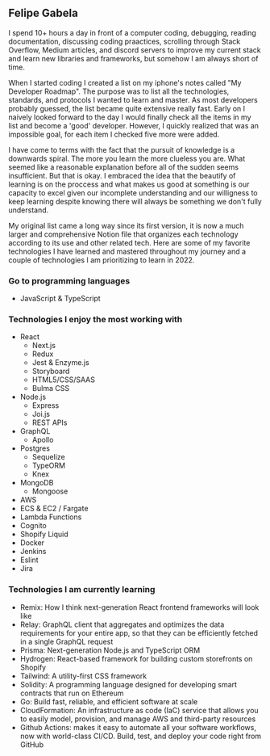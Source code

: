 ## Felipe Gabela

I spend 10+ hours a day in front of a computer coding, debugging, reading documentation, discussing coding praactices, scrolling through Stack Overflow, Medium articles, and discord servers to improve my current stack and learn new libraries and frameworks, but somehow I am always short of time.  

When I started coding I created a list on my iphone's notes called "My Developer Roadmap". The purpose was to list all the technologies, standards, and protocols  I wanted to learn and master. As most developers probably guessed, the list became quite extensive really fast. Early on I naively looked forward to the day I would finally check all the items in my list and become a 'good' developer. However, I quickly realized that was an impossible goal, for each item I checked five more were added.  

I have come to terms with the fact that the pursuit of knowledge is a downwards spiral. The more you learn the more clueless you are. What seemed like a reasonable explanation before all of the sudden seems insufficient. But that is okay. I embraced the idea that the beautify of learning is on the proccess and what makes us good at something is our capacity to excel given our incomplete understanding and our willigness to keep learning despite knowing there will always be something we don't fully understand. 


My original list came a long way since its first version, it is now a much larger and comprehensive Notion file that organizes each technology according to its use and other related tech. Here are some of my favorite technologies I have learned and mastered throughout my journey and a couple of technologies I am prioritizing to learn in 2022. 

### Go to programming languages 
- JavaScript & TypeScript

### Technologies I enjoy the most working with
- React 
  - Next.js
  - Redux
  - Jest & Enzyme.js
  - Storyboard
  - HTML5/CSS/SAAS
  - Bulma CSS
- Node.js 
  - Express
  - Joi.js
  -  REST APIs
- GraphQL
  - Apollo
- Postgres
    - Sequelize
    - TypeORM
    - Knex
- MongoDB
  - Mongoose
- AWS 
 - ECS & EC2 / Fargate
 - Lambda Functions
 - Cognito
- Shopify Liquid
- Docker
- Jenkins
- Eslint
- Jira

### Technologies I am currently learning
- Remix: How I think next-generation React frontend frameworks will look like
- Relay: GraphQL client that aggregates and optimizes the data requirements for your entire app, so that they can be efficiently fetched in a single GraphQL request
- Prisma: Next-generation Node.js and TypeScript ORM
- Hydrogen: React-based framework for building custom storefronts on Shopify
- Tailwind: A utility-first CSS framework
- Solidity: A programming language designed for developing smart contracts that run on Ethereum
- Go: Build fast, reliable, and efficient software at scale
- CloudFormation: An infrastructure as code (IaC) service that allows you to easily model, provision, and manage AWS and third-party resources
- Github Actions: makes it easy to automate all your software workflows, now with world-class CI/CD. Build, test, and deploy your code right from GitHub
